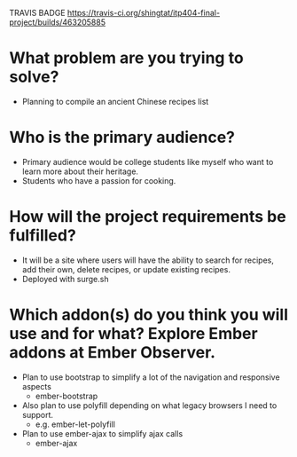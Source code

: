 TRAVIS BADGE
https://travis-ci.org/shingtat/itp404-final-project/builds/463205885

# What problem are you trying to solve?
* Planning to compile an ancient Chinese recipes list
# Who is the primary audience?
* Primary audience would be college students like myself who want to learn more about
  their heritage.
* Students who have a passion for cooking.
# How will the project requirements be fulfilled?
* It will be a site where users will have the ability to search for recipes, add their own, delete recipes, or update existing recipes.
* Deployed with surge.sh
# Which addon(s) do you think you will use and for what? Explore Ember addons at Ember Observer.
* Plan to use bootstrap to simplify a lot of the navigation and responsive aspects
  * ember-bootstrap
* Also plan to use polyfill depending on what legacy browsers I need to support.
  * e.g. ember-let-polyfill
* Plan to use ember-ajax to simplify ajax calls
  * ember-ajax
